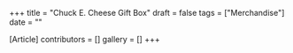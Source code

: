 +++
title = "Chuck E. Cheese Gift Box"
draft = false
tags = ["Merchandise"]
date = ""

[Article]
contributors = []
gallery = []
+++